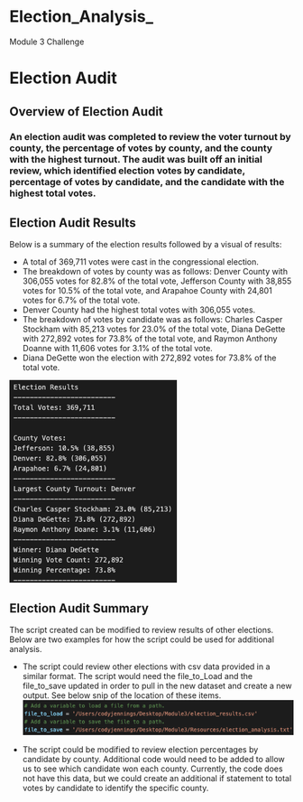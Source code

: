 # Election_Analysis_
Module 3 Challenge
# Election Audit 

## Overview of Election Audit
### An election audit was completed to review the voter turnout by county, the percentage of votes by county, and the county with the highest turnout. The audit was built off an initial review, which identified election votes by candidate, percentage of votes by candidate, and the candidate with the highest total votes. 

## Election Audit Results
Below is a summary of the election results followed by a visual of results:
- A total of 369,711 votes were cast in the congressional election. 
- The breakdown of votes by county was as follows: Denver County with 306,055 votes for 82.8% of the total vote, Jefferson County with 38,855 votes for 10.5% of the total vote, and Arapahoe County with 24,801 votes for 6.7% of the total vote.   
- Denver County had the highest total votes with 306,055 votes.
- The breakdown of votes by candidate was as follows: Charles Casper Stockham with 85,213 votes for 23.0% of the total vote, Diana DeGette with 272,892 votes for 73.8% of the total vote, and Raymon Anthony Doanne with 11,606 votes for 3.1% of the total vote.
- Diana DeGette won the election with 272,892 votes for 73.8% of the total vote. 

![Election Audit Results](https://github.com/codfjenn/Election_Analysis_/blob/main/Election%20Analysis%20Results.png)

## Election Audit Summary
The script created can be modified to review results of other elections. Below are two examples for how the script could be used for additional analysis. 
- The script could review other elections with csv data provided in a similar format. The script would need the file_to_Load and the file_to_save updated in order to pull in the new dataset and create a new output. See below snip of the location of these items. 
![Script to Update](https://github.com/codfjenn/Election_Analysis_/blob/main/File%20to%20Load%20and%20file%20to%20save%20visual.png)

- The script could be modified to review election percentages by candidate by county. Additional code would need to be added to allow us to see which candidate won each county. Currently, the code does not have this data, but we could create an additional if statement to total votes by candidate to identify the specific county. 
